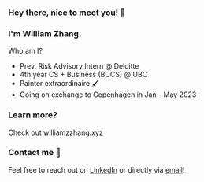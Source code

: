 ### Hey there, nice to meet you! 👋
### I'm William Zhang.
Who am I?
- Prev. Risk Advisory Intern @ Deloitte
- 4th year CS + Business (BUCS) @ UBC
- Painter extraordinaire :paintbrush:
- Going on exchange to Copenhagen in Jan - May 2023
### Learn more?
Check out williamzzhang.xyz
### Contact me 💬
Feel free to reach out on [LinkedIn](https://www.linkedin.com/in/william-zhang-/) or directly via [email](mailto:william.zhang609@gmail.com)!

